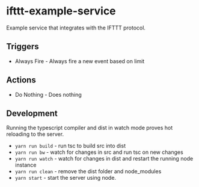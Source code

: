 # ifttt-example-service

Example service that integrates with the IFTTT protocol.

## Triggers
* Always Fire - Always fire a new event based on limit

## Actions
* Do Nothing - Does nothing

## Development
Running the typescript compiler and dist in watch mode proves hot reloading to the server.
* `yarn run build` - run tsc to build src into dist
* `yarn run bw` - watch for changes in src and run tsc on new changes
* `yarn run watch` - watch for changes in dist and restart the running node instance
* `yarn run clean` - remove the dist folder and node_modules
* `yarn start` - start the server using node.
